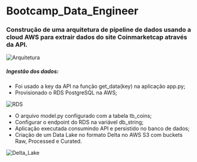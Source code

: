 # Bootcamp_Data_Engineer

### Construção de uma arquitetura de pipeline de dados usando a cloud AWS para extrair dados do site Coinmarketcap através da API.

![Arquitetura](https://user-images.githubusercontent.com/45739569/218258669-fafad37f-4416-4b45-8217-4bf72c13f801.PNG)

##### Ingestão dos dados:

- Foi usado a key da API na função get_data(key) na aplicação app.py;
- Provisionado o RDS PostgreSQL na AWS;


![RDS](https://user-images.githubusercontent.com/45739569/218258389-71d38d08-dd2e-46c0-8ac1-7054ec677cb6.PNG)




- O arquivo model.py configurado com a tabela tb_coins;
- Configurar o endpoint do RDS na variável db_string;
- Aplicação executada consumindo API e persistido no banco de dados;
- Criação de um Data Lake no formato Delta no AWS S3 com buckets Raw, Processed e Curated.

![Delta_Lake](https://user-images.githubusercontent.com/45739569/218259255-96b34f51-3ad4-4c3c-ad30-39f08fff505c.PNG)
